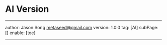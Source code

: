 # AI Version
---
author: Jason Song <metaseed@gmail.com>
version: 1.0.0
tag: [AI]
subPage: []
enable: [toc]

---

